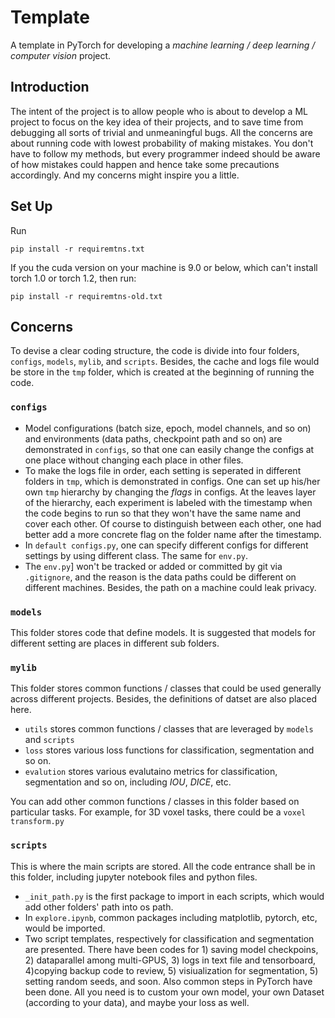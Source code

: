 # Template

A template in PyTorch for developing a *machine learning / deep learning / computer vision* project. 

## Introduction

The intent of the project is to allow people who is about to develop a ML project to focus on the key idea of their projects, and to save time from debugging all sorts of trivial and unmeaningful bugs. All the concerns are about running code with lowest probability of making mistakes. You don't have to follow my methods, but every programmer indeed should be aware of how mistakes could happen and hence take some precautions accordingly. And my concerns might inspire you a little.

## Set Up

Run

```
pip install -r requiremtns.txt
```

If you the cuda version on your machine is 9.0 or below, which can't install torch 1.0 or torch 1.2, then run:

```
pip install -r requiremtns-old.txt
```

## Concerns

To devise a clear coding structure, the code is divide into four folders, `configs`, `models`, `mylib`, and `scripts`. Besides, the cache and logs file would be store in the `tmp` folder, which is created at the beginning of running the code.

### `configs`

* Model configurations (batch size, epoch, model channels, and so on) and environments (data paths, checkpoint path and so on) are demonstrated in `configs`, so that one can easily change the configs at one place without changing each place in other files. 
* To make the logs file in order, each setting is seperated in different folders in `tmp`, which is demonstrated in configs. One can set up his/her own `tmp` hierarchy by changing the *flags* in configs. At the leaves layer of the hierarchy, each experiment is labeled with the timestamp when the code begins to run so that they won't have the same name and cover each other. Of course to distinguish between each other, one had better add a more concrete flag on the folder name after the timestamp.
* In `default configs.py`, one can specify different configs for different settings by using different class. The same for `env.py`.
* The `env.py`] won't be tracked or added or committed by git via `.gitignore`, and the reason is the data paths could be different on different machines. Besides, the path on a machine could leak privacy.

### `models`

This folder stores code that define models. It is suggested that models for different setting are places in different sub folders.

### `mylib`

This folder stores common functions / classes that could be used generally across different projects. Besides, the definitions of datset are also placed here. 

* `utils` stores common functions / classes that are leveraged by `models` and `scripts`
* `loss` stores various loss functions for classification, segmentation and so on.
* `evalution` stores various evalutaino metrics for classification, segmentation and so on, including *IOU*, *DICE*, etc.

You can add other common functions / classes in this folder based on particular tasks. For example, for 3D voxel tasks, there could be a `voxel transform.py`

### `scripts`

This is where the main scripts are stored. All the code entrance shall be in this folder, including jupyter notebook files and python files. 

* `_init_path.py` is the first package to import in each scripts, which would add other folders' path into os path. 
* In `explore.ipynb`, common packages including matplotlib, pytorch, etc, would be imported.
* Two script templates, respectively for classification and segmentation are presented. There have been codes for 1) saving model checkpoins, 2) dataparallel among multi-GPUS, 3) logs in text file and tensorboard, 4)copying backup code to review, 5) visiualization for segmentation, 5) setting random seeds, and soon. Also common steps in PyTorch have been done. All you need is to custom your own model, your own Dataset (according to your data), and maybe your loss as well.



